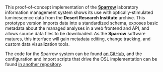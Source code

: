 This proof-of-concept implementation of the
[**Sparrow**](https://sparrow-data.org) laboratory information management system
shows its use with optically-stimulated luminescence data from the **Desert
Research Institute** archive. This prototype version imports data into a
standardized schema, exposes basic metadata about the managed analyses in a web
frontend and API, and allows source data files to be downloaded. As the
**Sparrow** software matures, this interface will gain metadata editing,
change tracking, and custom data visualization tools.

The code for the Sparrow system can be found [on GitHub](https://github.com/EarthCubeGeochron/Sparrow),
and the configuration and import scripts that drive the OSL implementation can
be found [in another repository](https://github.com/EarthCubeGeochron/Sparrow-luminescence-demo).
